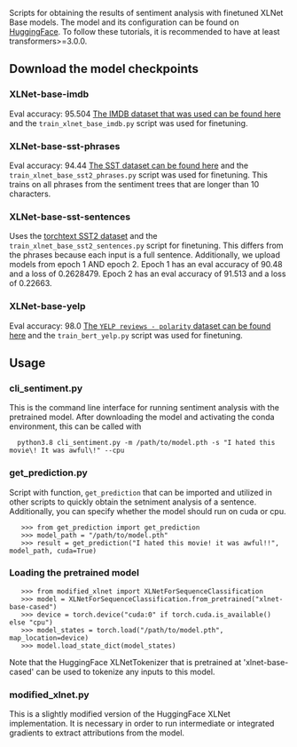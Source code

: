 Scripts for obtaining the results of sentiment analysis with finetuned XLNet Base models.  The model and its configuration can be found on [HuggingFace](https://huggingface.co/transformers/model_doc/xlnet.html).  To follow these tutorials, it is recommended to have at least transformers>=3.0.0.

## Download the model checkpoints
### XLNet-base-imdb

Eval accuracy: 95.504
[The IMDB dataset that was used can be found here](https://drive.google.com/drive/folders/1CUBHa8Ct_G13bTcKlMiKg2cRNnuBECs5) and the `train_xlnet_base_imdb.py` script was used for finetuning.

### XLNet-base-sst-phrases

Eval accuracy: 94.44
[The SST dataset can be found here](https://nlp.stanford.edu/sentiment/) and the `train_xlnet_base_sst2_phrases.py` script was used for finetuning. This trains on all phrases from the sentiment trees that are longer than 10 characters.

### XLNet-base-sst-sentences
Uses the [torchtext SST2 dataset](https://torchtext.readthedocs.io/en/latest/datasets.html#sst) and the `train_xlnet_base_sst2_sentences.py` script for finetuning.  This differs from the phrases because each input is a full sentence.  Additionally,
we upload models from epoch 1 AND epoch 2. Epoch 1 has an eval accuracy of 90.48 and a loss of 0.2628479.  Epoch 2 has an eval accuracy of 91.513 and a loss of 0.22663.

### XLNet-base-yelp

Eval accuracy: 98.0
[The `YELP reviews - polarity` dataset can be found here](https://course.fast.ai/datasets/) and the `train_bert_yelp.py` script was used for finetuning.

## Usage

### cli_sentiment.py
This is the command line interface for running sentiment analysis with the pretrained model.
After downloading the model and activating the conda environment, this can be called with

      python3.8 cli_sentiment.py -m /path/to/model.pth -s "I hated this movie\! It was awful\!" --cpu

### get_prediction.py
Script with function, `get_prediction` that can be imported and utilized in other scripts to quickly obtain the setniment analysis of a sentence.
Additionally, you can specify whether the model should run on cuda or cpu.

       >>> from get_prediction import get_prediction
       >>> model_path = "/path/to/model.pth"
       >>> result = get_prediction("I hated this movie! it was awful!!", model_path, cuda=True)

### Loading the pretrained model

       >>> from modified_xlnet import XLNetForSequenceClassification
       >>> model = XLNetForSequenceClassification.from_pretrained("xlnet-base-cased")
       >>> device = torch.device("cuda:0" if torch.cuda.is_available() else "cpu")
       >>> model_states = torch.load("/path/to/model.pth", map_location=device)
       >>> model.load_state_dict(model_states)

Note that the HuggingFace XLNetTokenizer that is pretrained at 'xlnet-base-cased' can be used to tokenize any inputs to this model.

### modified_xlnet.py
This is a slightly modified version of the HuggingFace XLNet implementation. It is necessary in order to run intermediate or integrated gradients to extract attributions from the model.